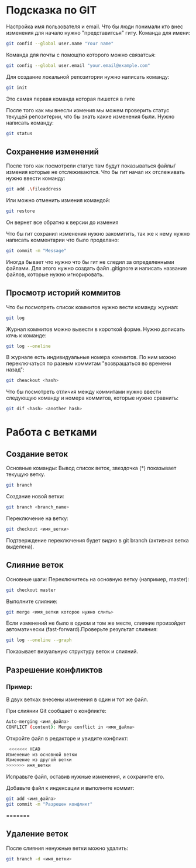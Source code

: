 # Подсказка по GIT

Настройка имя пользователя и email. Что бы люди понимали кто внес изменения для начало нужно "представитсья" гиту.
Команда для имени:
```sh
git confid --global user.name "Your name"
```

Команда для почты с помощтю которого можно связатсья:
```sh
git config --global user.email "your.email@example.com"
```

Для создание локальной репозитории нужно написать команду:
```sh
git init
```
Это самая первая команда которая пишется в гите
 
После того как мы внесли измения мы можем проверить статус текущей репозитерии, что бы знать какие изменения были. Нужно написать команду:
```sh
git status
```

## Сохранение изменений
После того как посмотрели статус там будут показываться файлы/измения которые не отслеживаются. Что бы гит начал их отслеживать нужно ввести команду:
```sh
git add .\fileaddress
```
Или можно отменить измения командой:
```sh
git restore
```
Он вернет все обратно к версии до измения

Что бы гит сохранил изменения нужно закомитить, так же к нему нужно написать комментарии что было проделано:
```sh
git commit -m "Message"
```

Иногда бывает что нужно что бы гит не следил за определенными файлами. Для этого нужно создать файл .gitignore и написать название файлов, которые нужно игнорировать.

## Просмотр историй коммитов

Что бы посмотреть список коммитов нужно вести команду журнал:
```sh
git log
```

Журнал коммитов можно вывести в короткой форме. Нужно дописать клчь к команде:
```sh
git log --oneline
```

В журнале есть индивидуальные номера коммитов. По ним можно переключаться по разным коммитам "возвращаться во времени назад":
```sh
git cheackout <hash>
```

Что бы посмотреть отличия между коммитами нужно ввести следующую команду и номера коммитов, которые нужно сравнить:
```sh
git dif <hash> <another hash>
```

# Работа с ветками

## Создание веток

Основные команды:
Вывод список веток, звездочка (*) показывает текущую ветку.
```sh
git branch
```
Создание новой ветки:
```sh
git branch <branch_name> 
```
Переключение на ветку:
```sh
git checkout <имя_ветки>
```
Подтверждение переключения будет видно в git branch (активная ветка выделена).

## Слияние веток
Основные шаги:
Переключитесь на основную ветку (например, master):
```sh
git checkout master
```
Выполните слияние:
```sh
git merge <имя_ветки которое нужно слить>
```
Если изменений не было в одном и том же месте, слияние произойдет автоматически (fast-forward).Проверьте результат слияния:
```sh
git log --oneline --graph
```
Показывает визуальную структуру веток и слияний.
## Разрешение конфликтов

### Пример:
В двух ветках внесены изменения в один и тот же файл.

При слиянии Git сообщает о конфликте:
```sh
Auto-merging <имя_файла>
CONFLICT (content): Merge conflict in <имя_файла>
```
Откройте файл в редакторе и увидите конфликт:
```sh
 <<<<<<< HEAD
Изменение из основной ветки
Изменение из другой ветки
>>>>>>> имя_ветки
```
Исправьте файл, оставив нужные изменения, и сохраните его.

Добавьте файл к индексации и выполните коммит:
```sh
git add <имя_файла>
git commit -m "Разрешен конфликт"
```
=======
## Удаление веток

После слияния ненужные ветки можно удалить:
```sh
git branch -d <имя_ветки>
```
